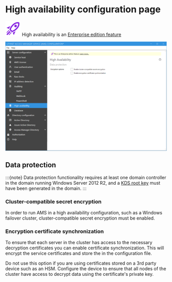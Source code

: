 # High availability configuration page

![](../../docs/images/badge-enterprise-edition-rocket.svg) High availability is an [Enterprise edition feature](../../access-manager-editions.md)

![](../../docs/images/ui-page-high-availability.png)

## Data protection

:::{note} Data protection functionality requires at least one domain controller in the domain running Windows Server 2012 R2, and a [KDS root key](https://docs.microsoft.com/en-us/windows-server/security/group-managed-service-accounts/create-the-key-distribution-services-kds-root-key) must have been generated in the domain. :::

### Cluster-compatible secret encryption

In order to run AMS in a high availability configuration, such as a Windows failover cluster, cluster-compatible secret encryption must be enabled.

### Encryption certificate synchronization

To ensure that each server in the cluster has access to the necessary decryption certificates you can enable certificate synchronization. This will encrypt the service certificates and store the in the configuration file.

Do not use this option if you are using certificates stored on a 3rd party device such as an HSM. Configure the device to ensure that all nodes of the cluster have access to decrypt data using the certificate's private key.
